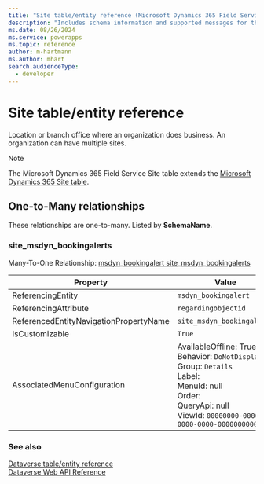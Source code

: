 ```yaml
---
title: "Site table/entity reference (Microsoft Dynamics 365 Field Service)"
description: "Includes schema information and supported messages for the Site table/entity with Microsoft Dynamics 365 Field Service."
ms.date: 08/26/2024
ms.service: powerapps
ms.topic: reference
author: m-hartmann
ms.author: mhart
search.audienceType: 
  - developer
---
```


# Site table/entity reference

Location or branch office where an organization does business. An organization can have multiple sites.

> [!NOTE]
> The Microsoft Dynamics 365 Field Service Site table extends the [Microsoft Dynamics 365 Site table](/dynamics365/developer/entities/site).




## One-to-Many relationships

These relationships are one-to-many. Listed by **SchemaName**.

### <a name="BKMK_site_msdyn_bookingalerts"></a> site_msdyn_bookingalerts

Many-To-One Relationship: [msdyn_bookingalert site_msdyn_bookingalerts](msdyn_bookingalert.md#BKMK_site_msdyn_bookingalerts)

|Property|Value|
|---|---|
|ReferencingEntity|`msdyn_bookingalert`|
|ReferencingAttribute|`regardingobjectid`|
|ReferencedEntityNavigationPropertyName|`site_msdyn_bookingalerts`|
|IsCustomizable|`True`|
|AssociatedMenuConfiguration|AvailableOffline: True<br />Behavior: `DoNotDisplay`<br />Group: `Details`<br />Label: <br />MenuId: null<br />Order: <br />QueryApi: null<br />ViewId: `00000000-0000-0000-0000-000000000000`|



### See also

[Dataverse table/entity reference](../about-entity-reference.md)  
[Dataverse Web API Reference](/power-apps/developer/data-platform/webapi/reference/about)   

